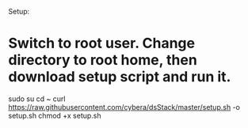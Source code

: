 

Setup:


# Switch to root user. Change directory to root home, then download setup script and run it.
sudo su
cd ~
curl https://raw.githubusercontent.com/cybera/dsStack/master/setup.sh -o setup.sh
chmod +x setup.sh

